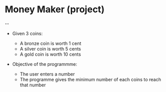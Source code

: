 # Money Maker (project)

--  

* Given 3 coins:  
    - A bronze coin is worth 1 cent  
    - A silver coin is worth 5 cents  
    - A gold coin is worth 10 cents  

* Objective of the programmme:  
    - The user enters a number  
    - The programme gives the minimum number of each coins to reach that number